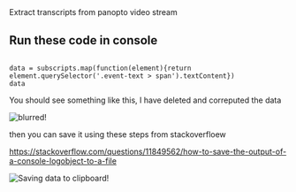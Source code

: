 ## 
Extract transcripts from panopto video stream

## Run these code in console 

```

data = subscripts.map(function(element){return element.querySelector('.event-text > span').textContent})
data

```
You should see something like this, I have deleted and correputed the data

![blurred!](sample_blured.jpg)

then you can save it using these steps from stackoverfloew

https://stackoverflow.com/questions/11849562/how-to-save-the-output-of-a-console-logobject-to-a-file

![Saving data to clipboard!](saving.jpg)
